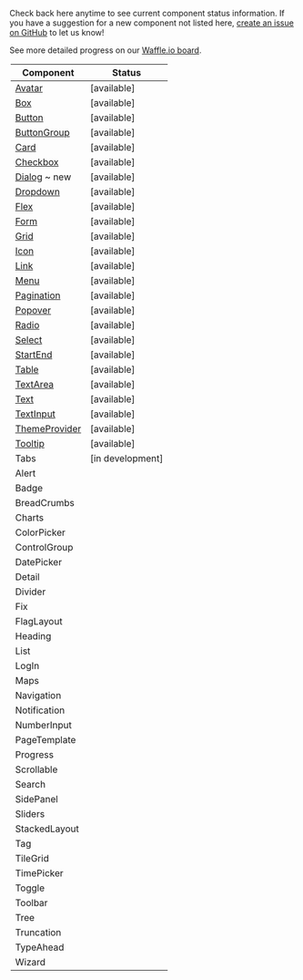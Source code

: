 Check back here anytime to see current component status information.
If you have a suggestion for a new component not listed here, [create an issue on GitHub](https://github.com/mineral-ui/mineral-ui/issues) to let us know!

See more detailed progress on our [Waffle.io board](https://waffle.io/mineral-ui/mineral-ui).

<Legend />

<!--
Labels:
  ~ new
  ~ experimental

Statuses:
  [available]
  [planned]
  [in development]
  [deprecated]
-->

| Component                                   | Status           |
| ------------------------------------------- | ---------------- |
| [Avatar](/components/avatar)                | [available]      |
| [Box](/components/box)                      | [available]      |
| [Button](/components/button)                | [available]      |
| [ButtonGroup](/components/button-group)     | [available]      |
| [Card](/components/card)                    | [available]      |
| [Checkbox](/components/checkbox)            | [available]      |
| [Dialog](/components/dialog) ~ new          | [available]      |
| [Dropdown](/components/dropdown)            | [available]      |
| [Flex](/components/flex)                    | [available]      |
| [Form](/components/form-field)              | [available]      |
| [Grid](/components/grid)                    | [available]      |
| [Icon](/components/icon)                    | [available]      |
| [Link](/components/link)                    | [available]      |
| [Menu](/components/menu)                    | [available]      |
| [Pagination](/components/pagination)        | [available]      |
| [Popover](/components/popover)              | [available]      |
| [Radio](/components/radio)                  | [available]      |
| [Select](/components/select)                | [available]      |
| [StartEnd](/components/start-end)           | [available]      |
| [Table](/components/table)                  | [available]      |
| [TextArea](/components/text-area)           | [available]      |
| [Text](/components/text)                    | [available]      |
| [TextInput](/components/text-input)         | [available]      |
| [ThemeProvider](/components/theme-provider) | [available]      |
| [Tooltip](/components/tooltip)              | [available]      |
| Tabs                                        | [in development] |
| Alert                                       |                  |
| Badge                                       |                  |
| BreadCrumbs                                 |                  |
| Charts                                      |                  |
| ColorPicker                                 |                  |
| ControlGroup                                |                  |
| DatePicker                                  |                  |
| Detail                                      |                  |
| Divider                                     |                  |
| Fix                                         |                  |
| FlagLayout                                  |                  |
| Heading                                     |                  |
| List                                        |                  |
| LogIn                                       |                  |
| Maps                                        |                  |
| Navigation                                  |                  |
| Notification                                |                  |
| NumberInput                                 |                  |
| PageTemplate                                |                  |
| Progress                                    |                  |
| Scrollable                                  |                  |
| Search                                      |                  |
| SidePanel                                   |                  |
| Sliders                                     |                  |
| StackedLayout                               |                  |
| Tag                                         |                  |
| TileGrid                                    |                  |
| TimePicker                                  |                  |
| Toggle                                      |                  |
| Toolbar                                     |                  |
| Tree                                        |                  |
| Truncation                                  |                  |
| TypeAhead                                   |                  |
| Wizard                                      |                  |

